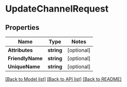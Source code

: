 # UpdateChannelRequest

## Properties
Name | Type | Notes
------------ | ------------- | -------------
**Attributes** | **string** | [optional] 
**FriendlyName** | **string** | [optional] 
**UniqueName** | **string** | [optional] 

[[Back to Model list]](../README.md#documentation-for-models) [[Back to API list]](../README.md#documentation-for-api-endpoints) [[Back to README]](../README.md)


